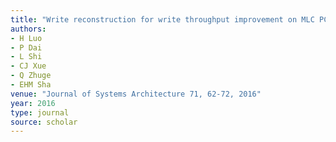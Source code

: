 ```yaml
---
title: "Write reconstruction for write throughput improvement on MLC PCM based main memory"
authors:
- H Luo
- P Dai
- L Shi
- CJ Xue
- Q Zhuge
- EHM Sha
venue: "Journal of Systems Architecture 71, 62-72, 2016"
year: 2016
type: journal
source: scholar
---
```

